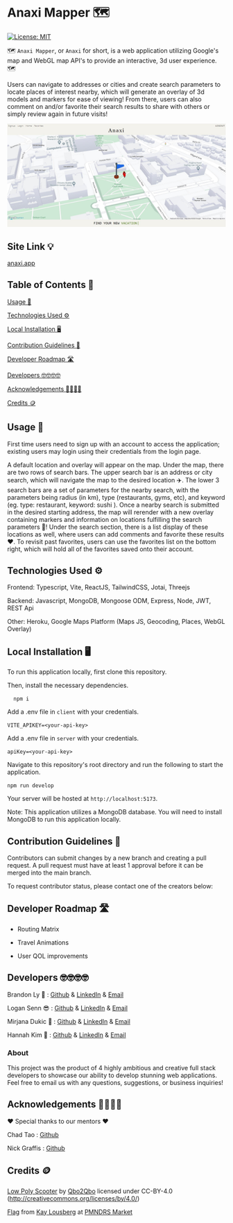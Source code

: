 # Anaxi Mapper 🗺️

  [![License: MIT](https://img.shields.io/badge/License-MIT-yellow.svg)](https://opensource.org/licenses/MIT)

  🗺️ ```Anaxi Mapper```, or ```Anaxi``` for short, is a web application utilizing Google's map and WebGL map API's to provide an interactive, 3d user experience. 🗺️
  
  Users can navigate to addresses or cities and create search parameters to locate places of interest nearby, which will generate an overlay of 3d models and markers for ease of viewing! From there, users can also comment on and/or favorite their search results to share with others or simply review again in future visits!

  ![Anaxi App](./client/public/anaxi-app.jpg)

  ## Site Link 💡

  [anaxi.app](https://www.anaxi.app)

  ## Table of Contents 📃

  [Usage 🤔](#usage-🤔)

  [Technologies Used ⚙️](#technologies-used-⚙️)

  [Local Installation 🖥️](#local-installation-🖥️)

  [Contribution Guidelines 🤝](#contribution-guidelines-🤝)

  [Developer Roadmap 🛣️](#developer-roadmap-🛣️)

  [Developers 🤓🤓🤓🤓](#developers-🤓🤓🤓🤓)

  [Acknowledgements 👨‍💻👨‍💻](#acknowledgements-👨‍💻👨‍💻)

  [Credits 🪙](#credits-🪙)

  ## Usage 🤔

  First time users need to sign up with an account to access the application; existing users may login using their credentials from the login page. 
  
  A default location and overlay will appear on the map. Under the map, there are two rows of search bars. The upper search bar is an address or city search, which will navigate the map to the desired location ✈️. The lower 3 search bars are a set of parameters for the nearby search, with the parameters being radius (in km), type (restaurants, gyms, etc), and keyword (eg. type: restaurant, keyword: sushi ). Once a nearby search is submitted in the desired starting address, the map will rerender with a new overlay containing markers and information on locations fulfilling the search parameters 📍! Under the search section, there is a list display of these locations as well, where users can add comments and favorite these results ❤️. To revisit past favorites, users can use the favorites list on the bottom right, which will hold all of the favorites saved onto their account.

  ## Technologies Used ⚙️

  Frontend: Typescript, Vite, ReactJS, TailwindCSS, Jotai, Threejs

  Backend: Javascript, MongoDB, Mongoose ODM, Express, Node, JWT, REST Api

  Other: Heroku, Google Maps Platform (Maps JS, Geocoding, Places, WebGL Overlay)

  ## Local Installation 🖥️

  To run this application locally, first clone this repository.

  Then, install the necessary dependencies.

      npm i

  Add a .env file in ```client``` with your credentials.

    VITE_APIKEY=<your-api-key>

  Add a .env file in ```server``` with your credentials.

    apiKey=<your-api-key>

  Navigate to this repository's root directory and run the following to start the application.

    npm run develop

  Your server will be hosted at ```http://localhost:5173```.

  Note: This application utilizes a MongoDB database. You will need to install MongoDB to run this application locally.

  ## Contribution Guidelines 🤝

  Contributors can submit changes by a new branch and creating a pull request. A pull request must have at least 1 approval before it can be merged into the main branch.

  To request contributor status, please contact one of the creators below:

  ## Developer Roadmap 🛣️

  - Routing Matrix

  - Travel Animations

  - User QOL improvements

  ## Developers 🤓🤓🤓🤓

  Brandon Ly 🫠 : [Github](https://github.com/brandonkylely) & [LinkedIn](https://www.linkedin.com/in/brandon-ly-7300b1205/) & [Email](mailto:brandonkly@ucla.edu)

  Logan Senn 😎 : [Github](https://github.com/lsenn404) & [LinkedIn](https://www.linkedin.com/in/logansenn/) & [Email](mailto:logsenn2@gmail.com)

  Mirjana Dukic 🥹 : [Github](https://github.com/mjdukic) & [LinkedIn](https://www.linkedin.com/in/mirjanadukic/) & [Email](mailto:mirjanadukicc@gmail.com)

  Hannah Kim 🥰 : [Github](https://github.com/hannahsykim) & [LinkedIn](https://www.linkedin.com/in/kimhannah1/) & [Email](mailto:hanhannah839@gmail.com)

  ### About

  This project was the product of 4 highly ambitious and creative full stack developers to showcase our ability to develop stunning web applications. Feel free to email us with any questions, suggestions, or business inquiries!

  ## Acknowledgements 👨‍💻👨‍💻

  ❤️ Special thanks to our mentors ❤️

  Chad Tao : [Github](https://github.com/chadtao206)

  Nick Graffis : [Github](https://github.com/nickgraffis)

  ## Credits 🪙

   [Low Poly Scooter](https://sketchfab.com/3d-models/low-poly-scooter-cf0b53fddb5c469b9d0259104151f72d) by [Qbo2Qbo](https://sketchfab.com/Qbo2Qbo) licensed under CC-BY-4.0 (http://creativecommons.org/licenses/by/4.0/)

  [Flag](https://market.pmnd.rs/) from [Kay Lousberg](https://market.pmnd.rs/creator/kaykit) at [PMNDRS Market](https://market.pmnd.rs/)